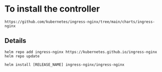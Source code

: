 # To install the controller

`https://github.com/kubernetes/ingress-nginx/tree/main/charts/ingress-nginx`

## Details

```helm
helm repo add ingress-nginx https://kubernetes.github.io/ingress-nginx
helm repo update

helm install [RELEASE_NAME] ingress-nginx/ingress-nginx
```
